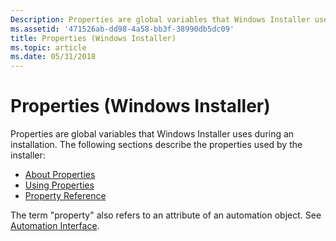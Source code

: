 ```yaml
---
Description: Properties are global variables that Windows Installer uses during an installation.
ms.assetid: '471526ab-dd98-4a58-bb3f-38990db5dc09'
title: Properties (Windows Installer)
ms.topic: article
ms.date: 05/31/2018
---
```


# Properties (Windows Installer)

Properties are global variables that Windows Installer uses during an installation. The following sections describe the properties used by the installer:

-   [About Properties](about-properties.md)
-   [Using Properties](using-properties.md)
-   [Property Reference](property-reference.md)

The term "property" also refers to an attribute of an automation object. See [Automation Interface](automation-interface.md).

 

 



